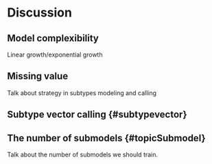 





# Discussion

## Model complexibility

Linear growth/exponential growth 

## Missing value

Talk about strategy in subtypes modeling and calling

## Subtype vector calling {#subtypevector}


## The number of submodels {#topicSubmodel}

Talk about the number of submodels we should train.


